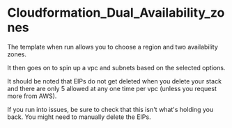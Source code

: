 # Cloudformation_Dual_Availability_zones

The template when run allows you to choose a region and two availability zones.

It then goes on to spin up a vpc and subnets based on the selected options.

It should be noted that EIPs do not get deleted when you delete your stack and there are only 5 allowed at any one time per vpc (unless you request more from AWS).

If you run into issues, be sure to check that this isn't what's holding you back. You might need to manually delete the EIPs.
